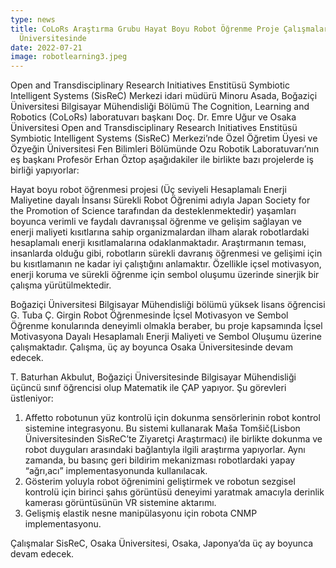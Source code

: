 ```yaml
---
type: news
title: CoLoRs Araştırma Grubu Hayat Boyu Robot Öğrenme Proje Çalışmaları Osaka
  Üniversitesinde
date: 2022-07-21
image: robotlearning3.jpeg
---
```

Open and Transdisciplinary Research Initiatives Enstitüsü Symbiotic Intelligent Systems (SisReC) Merkezi idari müdürü Minoru Asada, Boğaziçi Üniversitesi Bilgisayar Mühendisliği Bölümü The Cognition, Learning and Robotics (CoLoRs) laboratuvarı başkanı Doç. Dr. Emre Uğur ve Osaka Üniversitesi Open and Transdisciplinary Research Initiatives Enstitüsü Symbiotic Intelligent Systems (SisReC) Merkezi’nde Özel Öğretim Üyesi ve Özyeğin Üniversitesi Fen Bilimleri Bölümünde Ozu Robotik Laboratuvarı’nın eş başkanı Profesör Erhan Öztop aşağıdakiler ile birlikte bazı projelerde iş birliği yapıyorlar:

Hayat boyu robot öğrenmesi projesi (Üç seviyeli Hesaplamalı Enerji Maliyetine dayalı İnsansı Sürekli Robot Öğrenimi adıyla Japan Society for the Promotion of Science tarafından da desteklenmektedir) yaşamları boyunca verimli ve faydalı davranışsal öğrenme ve gelişim sağlayan ve enerji maliyeti kısıtlarına sahip organizmalardan ilham alarak robotlardaki hesaplamalı enerji kısıtlamalarına odaklanmaktadır. Araştırmanın teması, insanlarda olduğu gibi, robotların sürekli davranış öğrenmesi ve gelişimi için bu kısıtlamanın ne kadar iyi çalıştığını anlamaktır. Özellikle içsel motivasyon, enerji koruma ve sürekli öğrenme için sembol oluşumu üzerinde sinerjik bir çalışma yürütülmektedir.

Boğaziçi Üniversitesi Bilgisayar Mühendisliği bölümü yüksek lisans öğrencisi G. Tuba Ç. Girgin Robot Öğrenmesinde İçsel Motivasyon ve Sembol Öğrenme konularında deneyimli olmakla beraber, bu proje kapsamında İçsel Motivasyona Dayalı Hesaplamalı Enerji Maliyeti ve Sembol Oluşumu üzerine çalışmaktadır. Çalışma, üç ay boyunca Osaka Üniversitesinde devam edecek.

T. Baturhan Akbulut, Boğaziçi Üniversitesinde Bilgisayar Mühendisliği üçüncü sınıf öğrencisi olup Matematik ile ÇAP yapıyor. Şu görevleri üstleniyor:

1. Affetto robotunun yüz kontrolü için dokunma sensörlerinin robot kontrol sistemine integrasyonu. Bu sistemi kullanarak Maša Tomšič(Lisbon Üniversitesinden SisReC’te Ziyaretçi Araştırmacı) ile birlikte dokunma ve robot duyguları arasındaki bağlantıyla ilgili araştırma yapıyorlar. Aynı zamanda, bu basınç geri bildirim mekanizması robotlardaki yapay “ağrı,acı” implementasyonunda kullanılacak.
2. Gösterim yoluyla robot öğrenimini geliştirmek ve robotun sezgisel kontrolü için birinci şahıs görüntüsü deneyimi yaratmak amacıyla derinlik kamerası görüntüsünün VR sistemine aktarımı.
3. Gelişmiş elastik nesne manipülasyonu için robota CNMP implementasyonu.

Çalışmalar SisReC, Osaka Üniversitesi, Osaka, Japonya’da üç ay boyunca devam edecek.